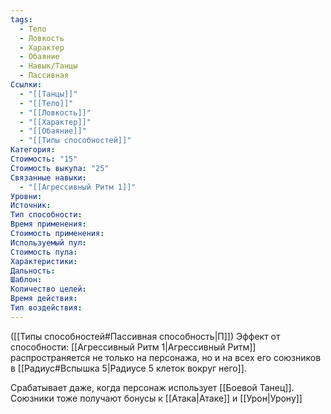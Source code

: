 ```yaml
---
tags:
  - Тело
  - Ловкость
  - Характер
  - Обаяние
  - Навык/Танцы
  - Пассивная
Ссылки:
  - "[[Танцы]]"
  - "[[Тело]]"
  - "[[Ловкость]]"
  - "[[Характер]]"
  - "[[Обаяние]]"
  - "[[Типы способностей]]"
Категория: 
Стоимость: "15"
Стоимость выкупа: "25"
Связанные навыки:
  - "[[Агрессивный Ритм 1]]"
Уровни:
Источник:
Тип способности:
Время применения:
Стоимость применения:
Используемый пул:
Стоимость пула:
Характеристики:
Дальность:
Шаблон:
Количество целей:
Время действия:
Тип воздействия:
---
```

([[Типы способностей#Пассивная способность|П]]) Эффект от способности: [[Агрессивный Ритм 1|Агрессивный Ритм]] распространяется не только на персонажа, но и на всех его союзников в [[Радиус#Вспышка 5|Радиусе 5 клеток вокруг него]]. 

Срабатывает даже, когда персонаж использует [[Боевой Танец]]. Союзники тоже получают бонусы к  [[Атака|Атаке]] и [[Урон|Урону]]